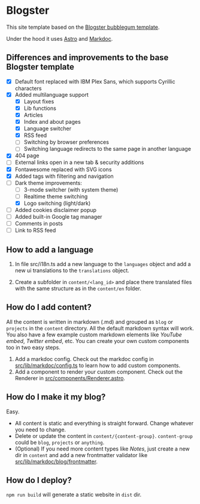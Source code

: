 # Blogster

This site template based on the [Blogster bubblegum template](https://blogster-bubblegum.netlify.app).

Under the hood it uses [Astro](https://astro.build) and [Markdoc](https://markdoc.dev).

## Differences and improvements to the base Blogster template

- [x] Default font replaced with IBM Plex Sans, which supports Cyrillic characters
- [x] Added multilanguage support
  - [x] Layout fixes
  - [x] Lib functions
  - [x] Articles
  - [x] Index and about pages
  - [x] Language switcher
  - [x] RSS feed
  - [ ] Switching by browser preferences
  - [ ] Switching language redirects to the same page in another language
- [x] 404 page
- [ ] External links open in a new tab & security additions
- [x] Fontawesome replaced with SVG icons
- [x] Added tags with filtering and navigation
- [ ] Dark theme improvements:
  - [ ] 3-mode switcher (with system theme)
  - [ ] Realtime theme switching
  - [x] Logo switching (light/dark)
- [ ] Added cookies disclaimer popup
- [ ] Added built-in Google tag manager
- [ ] Comments in posts
- [ ] Link to RSS feed

## How to add a language

1. In file src/i18n.ts add a new language to the `languages` object and add a new ui translations to the `translations` object.

2. Create a subfolder in `content/<lang_id>` and place there translated files with the same structure as in the `content/en` folder.

## How do I add content?

All the content is written in markdown (.md) and grouped as `blog` or `projects` in the `content` directory. All the default markdown syntax will work. You also have a few example custom markdown elements like _YouTube embed_, _Twitter embed_, etc. You can create your own custom components too in two easy steps.

1. Add a markdoc config. Check out the markdoc config in [src/lib/markdoc/config.ts](src/lib/markdoc/config.ts) to learn how to add custom components.
2. Add a component to render your custom component. Check out the Renderer in [src/components/Renderer.astro](src/components/Renderer.astro).

## How do I make it my blog?

Easy.

- All content is static and everything is straight forward. Change whatever you need to change.
- Delete or update the content in `content/{content-group}`. `content-group` could be `blog`, `projects` or `anything`.
- (Optional) If you need more content types like _Notes_, just create a new dir in `content` and add a new frontmatter validator like [src/lib/markdoc/blog/frontmatter](src/lib/markdoc/blog/frontmatter).

## How do I deploy?

`npm run build` will generate a static website in `dist` dir.
